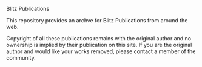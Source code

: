 Blitz Publications

This repository provides an archve for Blitz Publications from around the web.

Copyright of all these publications remains with the original author and no ownership is implied by their publication on this site.
If you are the original author and would like your works removed, please contact a member of the community.

